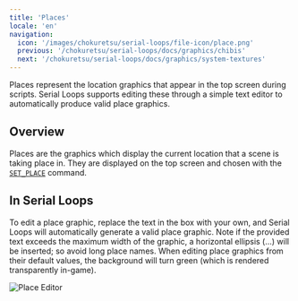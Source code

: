 ```yaml
---
title: 'Places'
locale: 'en'
navigation:
  icon: '/images/chokuretsu/serial-loops/file-icon/place.png'
  previous: '/chokuretsu/serial-loops/docs/graphics/chibis'
  next: '/chokuretsu/serial-loops/docs/graphics/system-textures'
---
```


Places represent the location graphics that appear in the top screen during scripts. Serial Loops supports editing these through a simple text editor to automatically produce valid place graphics.

## Overview
Places are the graphics which display the current location that a scene is taking place in. They are displayed on the top screen and
chosen with the [`SET_PLACE`](../scripts/commands#set_place) command.

## In Serial Loops
To edit a place graphic, replace the text in the box with your own, and Serial Loops will automatically generate a valid place graphic.
Note if the provided text exceeds the maximum width of the graphic, a horizontal ellipsis (...) will be inserted; so avoid long place names.
When editing place graphics from their default values, the background will turn green (which is rendered transparently in-game).

![Place Editor](/images/chokuretsu/serial-loops/place-editor.png)